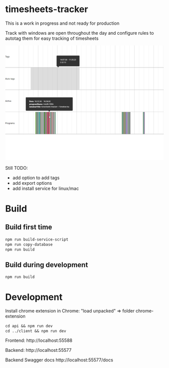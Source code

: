 # timesheets-tracker

This is a work in progress and not ready for production

Track with windows are open throughout the day and configure rules to autotag them for easy tracking of timesheets

![screenshot interface](assets/screenshot.png)



Still TODO:
* add option to add tags
* add export options
* add install service for linux/mac



# Build

## Build first time
```shell
npm run build-service-script
npm run copy-database
npm run build
```

## Build during development
```shell
npm run build
```

# Development
Install chrome extension in Chrome:
"load unpacked" => folder chrome-extension

```shell
cd api && npm run dev
cd ../client && npm run dev
```

Frontend:
http://localhost:55588

Backend:
http://localhost:55577

Backend Swagger docs
http://localhost:55577/docs
